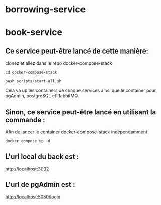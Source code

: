 # borrowing-service

# book-service

## Ce service peut-être lancé de cette manière: 
clonez et allez dans le repo docker-compose-stack 

```shell
cd docker-compose-stack

bash scripts/start-all.sh
```

Cela va up les containers de chaque services ainsi que le container pour pgAdmin, postgreSQL et RabbitMQ

## Sinon, ce service peut-être lancé en utilisant la commande : 
Afin de lancer le container docker-compose-stack indépendamment

```shell
docker compose up -d
```

## L'url local du back est :

[http://localhost:3002](http://localhost:3002)

## L'url de pgAdmin est : 

[http://localhost:5050/login](http://localhost:5050/login)

